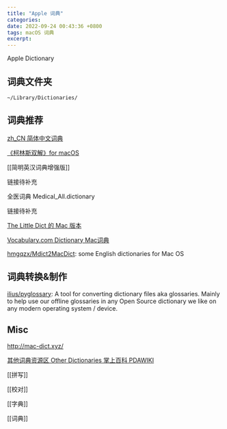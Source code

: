 ```yaml
---
title: "Apple 词典"
categories: 
date: 2022-09-24 00:43:36 +0800
tags: macOS 词典
excerpt: 
---
```


Apple Dictionary



## 词典文件夹

```shell
~/Library/Dictionaries/
```

## 词典推荐

[zh_CN 简体中文词典](http://download.huzheng.org/zh_CN/)

[《柯林斯双解》for macOS](https://placeless.net/blog/macos-dictionaries)

[[简明英汉词典增强版]]

链接待补充

全医词典 Medical_All.dictionary

链接待补充

[The Little Dict 的 Mac 版本](https://www.pdawiki.com/forum/forum.php?mod=viewthread&tid=32169)

[Vocabulary.com Dictionary Mac词典](https://www.pdawiki.com/forum/forum.php?mod=viewthread&tid=32178)


[hmgqzx/Mdict2MacDict](https://github.com/hmgqzx/Mdict2MacDict): some English dictionaries for Mac OS

## 词典转换&制作

[ilius/pyglossary](https://github.com/ilius/pyglossary/): A tool for converting dictionary files aka glossaries. Mainly to help use our offline glossaries in any Open Source dictionary we like on any modern operating system / device.


## Misc

http://mac-dict.xyz/

[其他词典资源区 Other Dictionaries 掌上百科 PDAWIKI](https://www.pdawiki.com/forum/forum.php?mod=forumdisplay&fid=106)

[[拼写]]

[[校对]]

[[字典]]

[[词典]]



